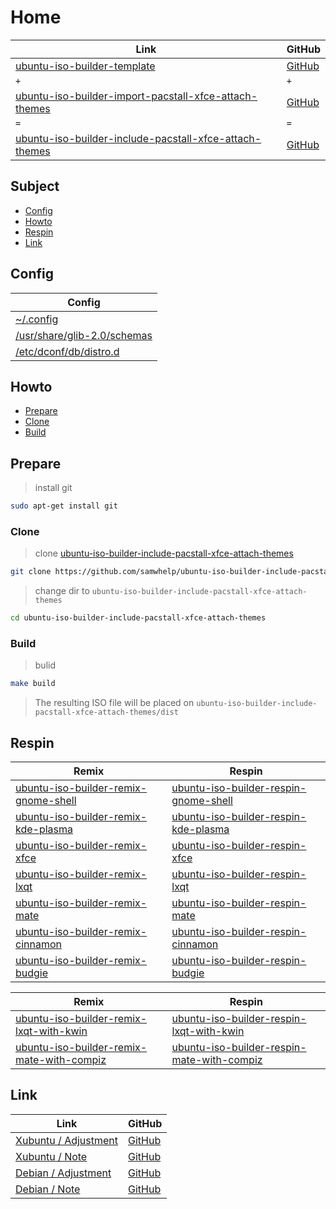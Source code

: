 

# Home

| Link | GitHub |
| ---- | ------ |
| [ubuntu-iso-builder-template](https://samwhelp.github.io/ubuntu-iso-builder-template/) | [GitHub](https://github.com/samwhelp/ubuntu-iso-builder-template) |
| `+` | `+` |
| [ubuntu-iso-builder-import-pacstall-xfce-attach-themes](https://samwhelp.github.io/ubuntu-iso-builder-import-pacstall-xfce-attach-themes/) | [GitHub](https://github.com/samwhelp/ubuntu-iso-builder-import-pacstall-xfce-attach-themes) |
| `=` | `=` |
| [ubuntu-iso-builder-include-pacstall-xfce-attach-themes](https://samwhelp.github.io/ubuntu-iso-builder-include-pacstall-xfce-attach-themes/) | [GitHub](https://github.com/samwhelp/ubuntu-iso-builder-include-pacstall-xfce-attach-themes) |




## Subject

* [Config](#config)
* [Howto](#howto)
* [Respin](#respin)
* [Link](#link)




## Config

| Config |
| ------ |
| [~/.config](https://github.com/samwhelp/ubuntu-iso-builder-include-pacstall-xfce-attach-themes/tree/main/template/asset/overlay/etc/skel/.config) |
| [/usr/share/glib-2.0/schemas](https://github.com/samwhelp/ubuntu-iso-builder-include-pacstall-xfce-attach-themes/tree/main/template/asset/overlay/usr/share/glib-2.0/schemas) |
| [/etc/dconf/db/distro.d](https://github.com/samwhelp/ubuntu-iso-builder-include-pacstall-xfce-attach-themes/tree/main/template/asset/overlay/etc/dconf/db/distro.d) |




## Howto

* [Prepare](#prepare)
* [Clone](#clone)
* [Build](#build)




## Prepare

> install git

``` sh
sudo apt-get install git
```




### Clone

> clone [ubuntu-iso-builder-include-pacstall-xfce-attach-themes](https://github.com/samwhelp/ubuntu-iso-builder-include-pacstall-xfce-attach-themes)

``` sh
git clone https://github.com/samwhelp/ubuntu-iso-builder-include-pacstall-xfce-attach-themes.git
```


> change dir to `ubuntu-iso-builder-include-pacstall-xfce-attach-themes`

``` sh
cd ubuntu-iso-builder-include-pacstall-xfce-attach-themes
```




### Build

> bulid

``` sh
make build
```

> The resulting ISO file will be placed on `ubuntu-iso-builder-include-pacstall-xfce-attach-themes/dist`




## Respin

| Remix | Respin |
| ----- | ------ |
| [ubuntu-iso-builder-remix-gnome-shell](https://github.com/samwhelp/ubuntu-iso-builder-remix-gnome-shell) | [ubuntu-iso-builder-respin-gnome-shell](https://github.com/samwhelp/ubuntu-iso-builder-respin-gnome-shell) |
| [ubuntu-iso-builder-remix-kde-plasma](https://github.com/samwhelp/ubuntu-iso-builder-remix-kde-plasma) | [ubuntu-iso-builder-respin-kde-plasma](https://github.com/samwhelp/ubuntu-iso-builder-respin-kde-plasma) |
| [ubuntu-iso-builder-remix-xfce](https://github.com/samwhelp/ubuntu-iso-builder-remix-xfce) | [ubuntu-iso-builder-respin-xfce](https://github.com/samwhelp/ubuntu-iso-builder-respin-xfce) |
| [ubuntu-iso-builder-remix-lxqt](https://github.com/samwhelp/ubuntu-iso-builder-remix-lxqt) | [ubuntu-iso-builder-respin-lxqt](https://github.com/samwhelp/ubuntu-iso-builder-respin-lxqt) |
| [ubuntu-iso-builder-remix-mate](https://github.com/samwhelp/ubuntu-iso-builder-remix-mate) | [ubuntu-iso-builder-respin-mate](https://github.com/samwhelp/ubuntu-iso-builder-respin-mate) |
| [ubuntu-iso-builder-remix-cinnamon](https://github.com/samwhelp/ubuntu-iso-builder-remix-cinnamon) | [ubuntu-iso-builder-respin-cinnamon](https://github.com/samwhelp/ubuntu-iso-builder-respin-cinnamon) |
| [ubuntu-iso-builder-remix-budgie](https://github.com/samwhelp/ubuntu-iso-builder-remix-budgie) | [ubuntu-iso-builder-respin-budgie](https://github.com/samwhelp/ubuntu-iso-builder-respin-budgie) |


| Remix | Respin |
| ----- | ------ |
| [ubuntu-iso-builder-remix-lxqt-with-kwin](https://github.com/samwhelp/ubuntu-iso-builder-remix-lxqt-with-kwin) | [ubuntu-iso-builder-respin-lxqt-with-kwin](https://github.com/samwhelp/ubuntu-iso-builder-respin-lxqt-with-kwin) |
| [ubuntu-iso-builder-remix-mate-with-compiz](https://github.com/samwhelp/ubuntu-iso-builder-remix-mate-with-compiz) | [ubuntu-iso-builder-respin-mate-with-compiz](https://github.com/samwhelp/ubuntu-iso-builder-respin-mate-with-compiz) |




## Link

| Link | GitHub |
| ---- | ------ |
| [Xubuntu / Adjustment](https://samwhelp.github.io/xubuntu-adjustment/) | [GitHub](https://github.com/samwhelp/xubuntu-adjustment) |
| [Xubuntu / Note](https://samwhelp.github.io/note-about-xubuntu/) | [GitHub](https://github.com/samwhelp/note-about-xubuntu) |
| [Debian / Adjustment](https://samwhelp.github.io/ubuntu-adjustment/) | [GitHub](https://github.com/samwhelp/ubuntu-adjustment) |
| [Debian / Note](https://samwhelp.github.io/note-about-ubuntu/) | [GitHub](https://github.com/samwhelp/note-about-ubuntu) |
